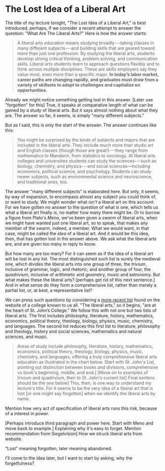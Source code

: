 # The Lost Idea of a Liberal Art

The title of my lecture tonight, "The Lost Idea of a Liberal Art," is
best introduced, perhaps, if we consider a recent attempt to answer
the question: "What Are The Liberal Arts?" Here is how the answer
starts:

> A liberal arts education means studying broadly---taking classes in
  many different subjects---and building skills that are geared toward
  more than just one profession. By studying the liberal arts,
  students develop strong critical thinking, problem solving, and
  communication skills. Liberal arts students learn to approach
  questions flexibly and to think across multiple disciplines. These
  are skills employers say they value most, even more than a specific
  major. **In today’s labor market, career paths are changing rapidly,
  and graduates must draw from a variety of skillsets to adapt to
  challenges and capitalize on opportunities.**

Already we might notice something getting lost in this answer. [Later
use "forgotten" for this] True, it speaks at comparative length of
what can be gained by a study of liberal arts. But it says almost
nothing about what they are. The answer so far, it seems, is simply
"many different subjects."

But as I said, this is only the start of the answer. The answer
continues like this:

>You might be surprised by the kinds of subjects and majors that are
 included in the liberal arts. They include much more than studio art
 and English classes (though those are great!)---they range from
 mathematics to Mandarin, from statistics to sociology. At liberal
 arts colleges and universities students can study the sciences---such
 as biology, chemistry, and physics---and social sciences—including
 economics, political science, and psychology. Students can study
 newer subjects, such as environmental science and neuroscience, and
 traditional ones, too.

The answer "many different subjects" is elaborated here. But only, it
seems, by way of expansion, to encompass almost any subject you could
think of, or want to study. We might wonder what *isn't* a liberal art
on this account. For we have gotten no answer to the question of what
*is* one, which tells us what a liberal art finally *is*, no matter
how many there might be. Or to borrow a figure from Plato's *Meno*,
we've been given a *swarm* of liberal arts, when we might have wanted
just one liberal art, so to speak, that makes any member of the swarm,
indeed, a member. What we would want, in that case, might be called
the *idea* of a liberal art. And it would be this idea, then, that has
gotten lost in the answer above.  We ask what the liberal arts are,
and are given too many in reply to know.

But how many are too many? For it can seem as if the idea of a liberal
art will be lost in any list. The most distinguished such list is
surely the medieval one, which divides the liberal arts into one group
of three, the *trivium*, inclusive of grammar, logic, and rhetoric;
and another group of four, the *quadrivium*, inclusive of arithmetic
and geometry, music and astronomy. But what makes these the liberal
arts? [perhaps get rid of this next sentence.] And in what sense do
they form a comprehensive list, rather than merely a partial list, or,
at best, a representative list?

We can press such questions by considering a [more recent list](http://www.sjc.edu/academic-programs/undergraduate/liberal-arts/) found on the website of a college known to us all. "The liberal arts," so it begins, "are at the heart of St. John’s College." We follow this with not one but two lists of liberal arts. The first includes philosophy, literature, history, mathematics, economics, political theory, theology, biology, physics, music, chemistry, and languages.  The second list reduces this first list to literature, philosophy and theology, history and social sciences, mathematics and natural sciences, and music. 




> Areas of study include philosophy, literature, history, mathematics, economics, political theory, theology, biology, physics, music, chemistry, and languages, offering a truly comprehensive liberal arts education as illustrated in the chart below.
Start with St. John's List, pointing out distinction between books and divisions, comprehensive vs book's beginning, middle, and end.] 
 [Move on to examples of trivium and quadrivium, then to St. John's current list] Final sentenc should be the one below]
This, then, is one way to understand my lecture's title. For it seems to be the very idea of a liberal art that is lost [or one might say forgotton] when we identify the liberal arts by name.

Mention how very act of specification of liberal arts runs this risk, because of a interest in power.

[Perhaps introduce third paragraph and power here. Start with Meno and move back to example.] Explaining why it's easy to forget. Mention recommendation from Siegelvision] How we struck liberal arts from website.

"Lost" meaning forgotten, later meaning abandoned. 

I'll come to the idea later, but I want to start by asking, why the forgetfulness?
